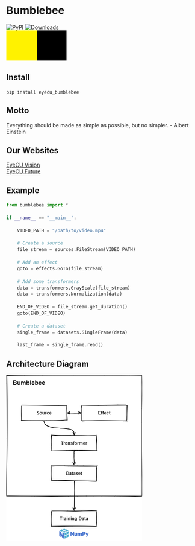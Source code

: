 # Bumblebee
[![PyPI](https://img.shields.io/pypi/v/eyecu_bumblebee.svg)](https://pypi.python.org/pypi/eyecu_bumblebee)
[![Downloads](http://pepy.tech/badge/eyecu_bumblebee)](https://pepy.tech/project/eyecu_bumblebee) \
![Bumblebee image](./docs/bumblebee.png)

## Install

```
pip install eyecu_bumblebee
```

## Motto

Everything should be made as simple as possible, but no simpler. - Albert Einstein

## Our Websites

[EyeCU Vision](https://eyecuvision.com/) \
[EyeCU Future](https://eyecufuture.com/) 


## Example

```python
from bumblebee import *

if __name__ == "__main__":
    
    VIDEO_PATH = "/path/to/video.mp4"

    # Create a source
    file_stream = sources.FileStream(VIDEO_PATH)

    # Add an effect
    goto = effects.GoTo(file_stream)

    # Add some transformers
    data = transformers.GrayScale(file_stream)
    data = transformers.Normalization(data)

    END_OF_VIDEO = file_stream.get_duration()
    goto(END_OF_VIDEO)

    # Create a dataset
    single_frame = datasets.SingleFrame(data)

    last_frame = single_frame.read()

```

## Architecture Diagram

![Architecture](docs/bumblebee_arch_diagram.png)

